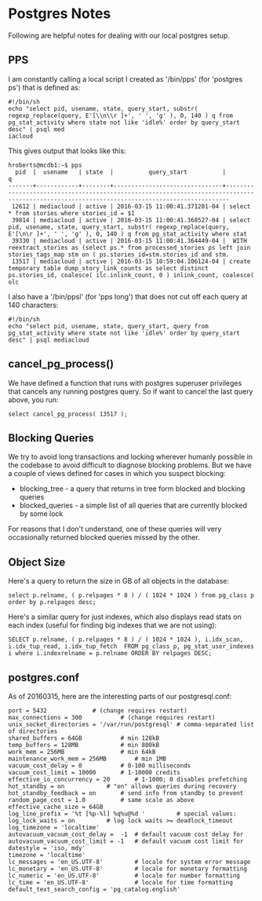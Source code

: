 Postgres Notes
==============

Following are helpful notes for dealing with our local postgres setup.

PPS
---

I am constantly calling a local script I created as '/bin/pps' (for 'postgres ps') that is defined as:

```
#!/bin/sh
echo "select pid, usename, state, query_start, substr(  regexp_replace(query, E'[\\n\\r ]+', ' ', 'g' ), 0, 140 ) q from pg_stat_activity where state not like 'idle%' order by query_start desc" | psql med
iacloud
```

This gives output that looks like this:

```
hroberts@mcdb1:~$ pps
  pid  |  usename   | state  |          query_start          |                                                                      q
-------+------------+--------+-------------------------------+---------------------------------------------------------------------------------------------------------------------------------------------
 12612 | mediacloud | active | 2016-03-15 11:00:41.371201-04 | select * from stories where stories_id = $1
 39814 | mediacloud | active | 2016-03-15 11:00:41.368527-04 | select pid, usename, state, query_start, substr( regexp_replace(query, E'[\n\r ]+', ' ', 'g' ), 0, 140 ) q from pg_stat_activity where stat
 39330 | mediacloud | active | 2016-03-15 11:00:41.364449-04 |  WITH reextract_stories as (select ps.* from processed_stories ps left join stories_tags_map stm on ( ps.stories_id=stm.stories_id and stm.
 13517 | mediacloud | active | 2016-03-15 10:59:04.106124-04 | create temporary table dump_story_link_counts as select distinct ps.stories_id, coalesce( ilc.inlink_count, 0 ) inlink_count, coalesce( olc
 ```

 I also have a '/bin/ppsl' (for 'pps long') that does not cut off each query at 140 characters:

 ```
 #!/bin/sh
echo "select pid, usename, state, query_start, query from pg_stat_activity where state not like 'idle%' order by query_start desc" | psql mediacloud
```

cancel_pg_process()
-------------------

We have defined a function that runs with postgres superuser privileges that cancels any running postgres query.  So if
want to cancel the last query above, you run:

```
select cancel_pg_process( 13517 );
```

Blocking Queries
----------------

We try to avoid long transactions and locking wherever humanly possible in the codebase to avoid difficult to diagnose
blocking problems.  But we have a couple of views defined for cases in which you suspect blocking:

* blocking_tree - a query that returns in tree form blocked and blocking queries
* blocked_queries - a simple list of all queries that are currently blocked by some lock

For reasons that I don't understand, one of these queries will very occasionally returned blocked queries missed by
the other.

Object Size
-----------

Here's a query to return the size in GB of all objects in the database:

```
select p.relname, ( p.relpages * 8 ) / ( 1024 * 1024 ) from pg_class p order by p.relpages desc;
```

Here's a similar query for just indexes, which also displays read stats on each index (useful for finding big indexes
that we are not using):

```
SELECT p.relname, ( p.relpages * 8 ) / ( 1024 * 1024 ), i.idx_scan, i.idx_tup_read, i.idx_tup_fetch  FROM pg_class p, pg_stat_user_indexes i where i.indexrelname = p.relname ORDER BY relpages DESC;
```

postgres.conf
-------------

As of 20160315, here are the interesting parts of our postgresql.conf:

```
port = 5432				# (change requires restart)
max_connections = 300			# (change requires restart)
unix_socket_directories = '/var/run/postgresql'	# comma-separated list of directories
shared_buffers = 64GB			# min 128kB
temp_buffers = 128MB			# min 800kB
work_mem = 256MB				# min 64kB
maintenance_work_mem = 256MB		# min 1MB
vacuum_cost_delay = 0			# 0-100 milliseconds
vacuum_cost_limit = 10000		# 1-10000 credits
effective_io_concurrency = 20		# 1-1000; 0 disables prefetching
hot_standby = on			# "on" allows queries during recovery
hot_standby_feedback = on		# send info from standby to prevent
random_page_cost = 1.0			# same scale as above
effective_cache_size = 64GB
log_line_prefix = '%t [%p-%l] %q%u@%d '			# special values:
log_lock_waits = on			# log lock waits >= deadlock_timeout
log_timezone = 'localtime'
autovacuum_vacuum_cost_delay = 	-1	# default vacuum cost delay for
autovacuum_vacuum_cost_limit = -1	# default vacuum cost limit for
datestyle = 'iso, mdy'
timezone = 'localtime'
lc_messages = 'en_US.UTF-8'			# locale for system error message
lc_monetary = 'en_US.UTF-8'			# locale for monetary formatting
lc_numeric = 'en_US.UTF-8'			# locale for number formatting
lc_time = 'en_US.UTF-8'				# locale for time formatting
default_text_search_config = 'pg_catalog.english'
```

